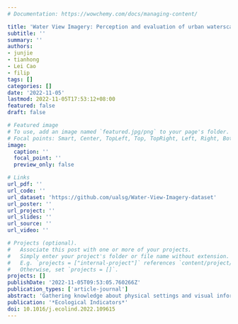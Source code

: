 ```yaml
---
# Documentation: https://wowchemy.com/docs/managing-content/

title: 'Water View Imagery: Perception and evaluation of urban waterscapes worldwide'
subtitle: ''
summary: ''
authors:
- junjie
- tianhong
- Lei Cao
- filip
tags: []
categories: []
date: '2022-11-05'
lastmod: 2022-11-05T17:53:12+08:00
featured: false
draft: false

# Featured image
# To use, add an image named `featured.jpg/png` to your page's folder.
# Focal points: Smart, Center, TopLeft, Top, TopRight, Left, Right, BottomLeft, Bottom, BottomRight.
image:
  caption: ''
  focal_point: ''
  preview_only: false

# Links
url_pdf: ''
url_code: ''
url_dataset: 'https://github.com/ualsg/Water-View-Imagery-dataset'
url_poster: ''
url_project: ''
url_slides: ''
url_source: ''
url_video: ''

# Projects (optional).
#   Associate this post with one or more of your projects.
#   Simply enter your project's folder or file name without extension.
#   E.g. `projects = ["internal-project"]` references `content/project/deep-learning/index.md`.
#   Otherwise, set `projects = []`.
projects: []
publishDate: '2022-11-05T09:53:05.760266Z'
publication_types: ['article-journal']
abstract: 'Gathering knowledge about physical settings and visual information of places has long been of interest to a wide variety of fields as they affect the experience of observers. Previous studies have relied on on-site surveys, low-throughput methods, and limited data sources, which especially hinder analyzing waterscape features. Thus, detecting the relationships between the human perception results of large-scale urban water areas and the waterfront features at high spatial resolutions remains challenging, and worldwide studies have not been conducted. We investigate an alternative: a data-driven waterscapes evaluation approach based on computer vision (CV) to analyze water view imagery (WVI) in 16 cities around the world and measure how people perceive scenes using virtual reality (VR). We bring attention to WVI – the counterpart of street view imagery (SVI) on water bodies, which is readily available for many cities thanks to the usual SVI services, but has been entirely overlooked in research hitherto. Specifically, a deep learning model, which has been trained with 500 segmented water-level photos, was developed to analyze them, achieving the mean pixel accuracy (MPA) of 94%, which advances state of the art. These panoramic images have been assessed through a virtual experience survey in which 60 participants indicated their perceptions across multiple dimensions. Afterwards, a series of statistical analyses were conducted to determine the visual indicators that drive perceptions, and the relationship between the people’s subjective visual perceptions and objective waterscape environment as seen by machines has been established. The results take researchers and watercourse planners one step toward understanding the interactions of the perceptions and semantics of water areas globally. The large-scale dataset we produced in this research has been released openly as the first such instance of open segmented water view imagery, and it is intended to support future studies.'
publication: '*Ecological Indicators*'
doi: 10.1016/j.ecolind.2022.109615
---
```

